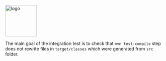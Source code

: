 <img alt="logo" src="https://www.objectionary.com/cactus.svg" height="100px" />

The main goal of the integration test is to check that `mvn test-compile` step does not rewrite
files in `target/classes` which were generated from `src` folder.